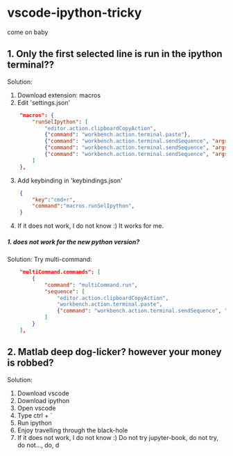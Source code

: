 # vscode-ipython-tricky
come on baby

## 1. Only the first selected line is run in the ipython terminal??
Solution:
1. Download extension: macros
2. Edit 'settings.json'
```json
    "macros": {
        "runSelIpython": [
            "editor.action.clipboardCopyAction",
            {"command": "workbench.action.terminal.paste"},
            {"command": "workbench.action.terminal.sendSequence", "args": {"text": "\u000d"}},
            {"command": "workbench.action.terminal.sendSequence", "args": {"text": "\u000d"}},
            {"command": "workbench.action.terminal.sendSequence", "args": {"text": "\u000d"}},
        ]
    },
```
3. Add keybinding in 'keybindings.json'
```json
    {
        "key":"cmd+r",
        "command":"macros.runSelIpython",
    }
```
4. If it does not work, I do not know :) 
   It works for me.
   
##### 1. does not work for the new python version?  
Solution:
Try multi-command:
```json
    "multiCommand.commands": [
        {
            "command": "multiCommand.run",
            "sequence": [
                "editor.action.clipboardCopyAction",  
                "workbench.action.terminal.paste", 
                {"command": "workbench.action.terminal.sendSequence", "args": {"text": "\u000d"}},
            ]
        }
    ],
```
## 2. Matlab deep dog-licker? however your money is robbed?
Solution:
1. Download vscode
2. Download ipython
3. Open vscode 
4. Type ctrl + ` 
5. Run ipython
6. Enjoy travelling through the black-hole
7. If it does not work, I do not know :) 
   Do not try jupyter-book, do not try, do not..., do, d
